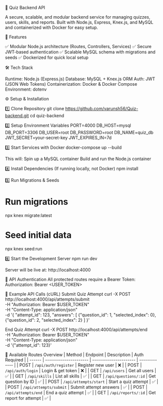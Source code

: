 🧠 Quiz Backend API

A secure, scalable, and modular backend service for managing quizzes, users, skills, and reports. Built with Node.js, Express, Knex.js, and MySQL and containerized with Docker for easy setup.

🚀 Features

✅ Modular Node.js architecture (Routes, Controllers, Services)
✅ Secure JWT-based authentication
✅ Scalable MySQL schema with migrations and seeds
✅ Dockerized for quick local setup

🛠️ Tech Stack

Runtime: Node.js (Express.js)
Database: MySQL + Knex.js ORM
Auth: JWT (JSON Web Tokens)
Containerization: Docker & Docker Compose
Environment: dotenv

⚙️ Setup & Installation

1️⃣ Clone Repository
git clone https://github.com/varunsh56/Quiz-backend.git
cd quiz-backend

2️⃣ Setup Environment Variables
PORT=4000
DB_HOST=mysql
DB_PORT=3306
DB_USER=root
DB_PASSWORD=root
DB_NAME=quiz_db
JWT_SECRET=your-secret-key
JWT_EXPIRES_IN=7d

3️⃣ Start Services with Docker
docker-compose up --build

This will:
Spin up a MySQL container
Build and run the Node.js container

4️⃣ Install Dependencies (If running locally, not Docker)
npm install

5️⃣ Run Migrations & Seeds
# Run migrations
npx knex migrate:latest

# Seed initial data
npx knex seed:run

6️⃣ Start the Development Server
npm run dev

Server will be live at:
http://localhost:4000

🔑 API Authentication
All protected routes require a Bearer Token:
Authorization: Bearer <USER_TOKEN>

📡 Example API Calls (cURL)
Submit Quiz Attempt
curl -X POST http://localhost:4000/api/attempts/submit \
 -H "Authorization: Bearer $USER_TOKEN" \
 -H "Content-Type: application/json" \
 -d '{
   "attempt_id": 123,
   "answers": [
     {"question_id": 1, "selected_index": 0},
     {"question_id": 2, "selected_index": 2}
   ]
 }'

End Quiz Attempt
curl -X POST http://localhost:4000/api/attempts/end \
 -H "Authorization: Bearer $USER_TOKEN" \
 -H "Content-Type: application/json" \
 -d '{"attempt_id": 123}'

🧩 Available Routes Overview
| Method | Endpoint               | Description            | Auth Required |
| ------ | ---------------------- | ---------------------- | ------------- |
| POST   | `/api/auth/register`   | Register new user      | ❌             |
| POST   | `/api/auth/login`      | Login & get token      | ❌             |
| GET    | `/api/users`           | Get all users          | ✅             |
| GET    | `/api/skills`          | List all skills        | ✅             |
| GET    | `/api/questions/:id`   | Get question by ID     | ✅             |
| POST   | `/api/attempts/start`  | Start a quiz attempt   | ✅             |
| POST   | `/api/attempts/submit` | Submit attempt answers | ✅             |
| POST   | `/api/attempts/end`    | End a quiz attempt     | ✅             |
| GET    | `/api/reports/:id`     | Get report for attempt | ✅             |

